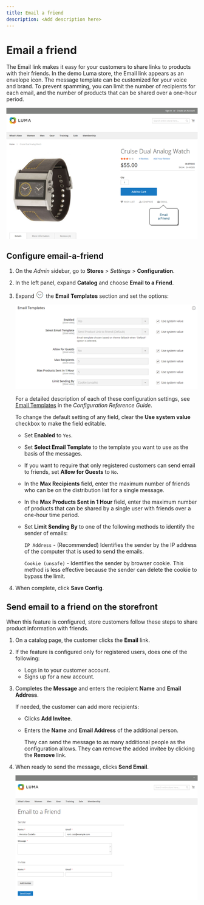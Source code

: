 ```yaml
---
title: Email a friend
description: <Add description here>
---
```

# Email a friend

The Email link makes it easy for your customers to share links to products with their friends. In the demo Luma store, the Email link appears as an envelope icon. The message template can be customized for your voice and brand. To prevent spamming, you can limit the number of recipients for each email, and the number of products that can be shared over a one-hour period.

![Example storefront - email a friend](./assets/storefront-email-a-friend.png)<!-- zoom -->

## Configure email-a-friend

1. On the _Admin_ sidebar, go to **Stores** > _Settings_ > **Configuration**.

1. In the left panel, expand **Catalog** and choose **Email to a Friend**.

1. Expand ![Expansion selector](../assets/icon-display-expand.png) the **Email Templates** section and set the options:

    ![Catalog configuration - email templates](../configuration-reference/catalog/assets/email-to-a-friend-email-templates.png)<!-- zoom -->

    For a detailed description of each of these configuration settings, see [Email Templates](https://docs.magento.com/user-guide/configuration/catalog/email-to-a-friend.html) in the _Configuration Reference Guide_.

    To change the default setting of any field, clear the **Use system value** checkbox to make the field editable.

    - Set **Enabled** to `Yes`.

    - Set **Select Email Template** to the template you want to use as the basis of the messages.

    - If you want to require that only registered customers can send email to friends, set **Allow for Guests** to `No`.

    - In the **Max Recipients** field, enter the maximum number of friends who can be on the distribution list for a single message.

    - In the **Max Products Sent in 1 Hour** field, enter the maximum number of products that can be shared by a single user with friends over a one-hour time period.

    - Set **Limit Sending By** to one of the following methods to identify the sender of emails:

      `IP Address`  - (Recommended) Identifies the sender by the IP address of the computer that is used to send the emails.

      `Cookie (unsafe)` - Identifies the sender by browser cookie. This method is less effective because the sender can delete the cookie to bypass the limit.

1. When complete, click **Save Config**.

## Send email to a friend on the storefront

When this feature is configured, store customers follow these steps to share product information with friends.

1. On a catalog page, the customer clicks the **Email** link.

1. If the feature is configured only for registered users, does one of the following:

   - Logs in to your customer account.
   - Signs up for a new account.

1. Completes the **Message** and enters the recipient **Name** and **Email Address**.
   
   If needed, the customer can add more recipients:

    - Clicks **Add Invitee**.

    - Enters the **Name** and **Email Address** of the additional person.

      They can send the message to as many additional people as the configuration allows. They can remove the added invitee by clicking the **Remove** link.

1. When ready to send the message, clicks **Send Email**.

    ![Example storefront - email to a friend](./assets/storefront-email-a-friend-form.png)<!-- zoom -->
